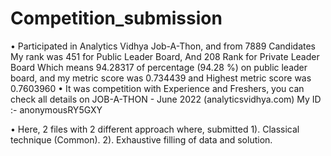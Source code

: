 # Competition_submission


•	Participated in Analytics Vidhya Job-A-Thon, and from 7889 Candidates My rank was 451 for Public  Leader Board, And  208 Rank for Private Leader Board Which means 94.28317 of percentage (94.28 %) on public leader board, and my metric score was 0.734439 and Highest metric score was 0.7603960 
•	It was competition with Experience and Freshers, you can check all details on
JOB-A-THON - June 2022 (analyticsvidhya.com)  My ID :- anonymousRY5GXY

•	Here, 2 files with 2 different approach where, submitted
1). Classical technique (Common).
2). Exhaustive filling of data and solution.
